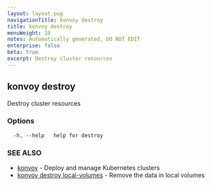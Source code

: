 ```yaml
---
layout: layout.pug
navigationTitle: konvoy destroy
title: konvoy destroy
menuWeight: 10
notes: Automatically generated, DO NOT EDIT
enterprise: false
beta: true
excerpt: Destroy cluster resources
---
```


## konvoy destroy

Destroy cluster resources

### Options

```
  -h, --help   help for destroy
```

### SEE ALSO

* [konvoy](../)	 - Deploy and manage Kubernetes clusters
* [konvoy destroy local-volumes](./konvoy-destroy-local-volumes/)	 - Remove the data in local volumes

